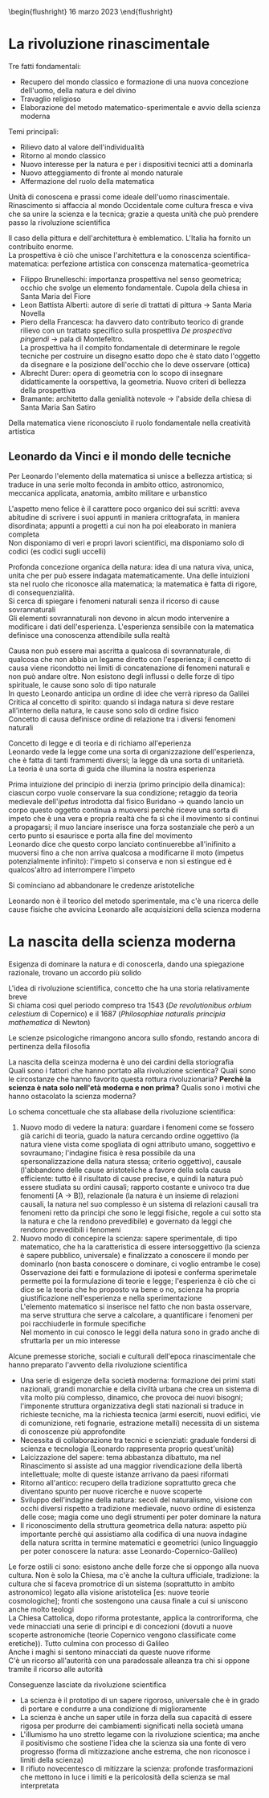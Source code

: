 \begin{flushright}
16 marzo 2023
\end{flushright}

# La rivoluzione rinascimentale

Tre fatti fondamentali:

- Recupero del mondo classico e formazione di una nuova concezione dell'uomo, della natura e del divino
- Travaglio religioso
- Elaborazione del metodo matematico-sperimentale e avvio della scienza moderna

Temi principali:

- Rilievo dato al valore dell'individualità
- Ritorno al mondo classico
- Nuovo interesse per la natura e per i dispositivi tecnici atti a dominarla
- Nuovo atteggiamento di fronte al mondo naturale
- Affermazione del ruolo della matematica 

Unità di conoscena e prassi come ideale dell'uomo rinascimentale. Rinascimento si affaccia al mondo Occidentale come cultura fresca e viva che sa unire la scienza e la tecnica; grazie a questa unità che può prendere passo la rivoluzione scientifica

Il caso della pittura e dell'architettura è emblematico. L'Italia ha fornito un contribuito enorme.  
La prospettiva è ciò che unisce l'architettura e la conoscenza scientifica-matematica: perfezione artistica con conscenza matematica-geometrica 

- Filippo Brunelleschi: importanza prospettiva nel senso geometrica; occhio che svolge un elemento fondamentale. Cupola della chiesa in Santa Maria del Fiore
- Leon Battista Alberti: autore di serie di trattati di pittura &rarr; Santa Maria Novella
- Piero della Francesca: ha davvero dato contributo teorico di grande rilievo con un trattato specifico sulla prospettiva *De prospectiva pingendi* &rarr; pala di Montefeltro.  
La prospettiva ha il compito fondamentale di determinare le regole tecniche per costruire un disegno esatto dopo che è stato dato l'oggetto da disegnare e la posizione dell'occhio che lo deve osservare (ottica)
- Albrecht Durer: opera di geometria con lo scopo di insegnare didatticamente la oorspettiva, la geometria. Nuovo criteri di bellezza della prospettiva
- Bramante: architetto dalla genialità notevole &rarr; l'abside della chiesa di Santa Maria San Satiro

Della matematica viene riconosciuto il ruolo fondamentale nella creatività artistica

## Leonardo da Vinci e il mondo delle tecniche

Per Leonardo l'elemento della matematica si unisce a bellezza artistica; si traduce in una serie molto feconda in ambito ottico, astronomico, meccanica applicata, anatomia, ambito militare e urbanstico

L'aspetto meno felice è il carattere poco organico dei sui scritti: aveva abitudine di scrivere i suoi appunti in maniera crittografata, in maniera disordinata; appunti a progetti a cui non ha poi eleaborato in maniera completa   
Non disponiamo di veri e propri lavori scientifici, ma disponiamo solo di codici (es codici sugli uccelli)

Profonda concezione organica della natura: idea di una natura viva, unica, unita che per può essere indagata matematicamente. Una delle intuizioni sta nel ruolo che riconosce alla matematica; la matematica è fatta di rigore, di consequenzialità.  
Si cerca di spiegare i fenomeni naturali senza il ricorso di cause sovrannaturali  
Gli elementi sovrannaturali non devono in alcun modo intervenire a modificare i dati dell'esperienza. L'esperienza sensibile con la matematica definisce una conoscenza attendibile sulla realtà 

Causa non può essere mai ascritta a qualcosa di sovrannaturale, di qualcosa che non abbia un legame diretto con l'esperienza; il cencetto di causa viene ricondotto nei limiti di concatenazione di fenomeni naturali e non può andare oltre. Non esistono degli influssi o delle forze di tipo spirituale, le cause sono solo di tipo naturale  
In questo Leonardo anticipa un ordine di idee che verrà ripreso da Galilei  
Critica al concetto di spirito: quando si indaga natura si deve restare all'interno della natura, le cause sono solo di ordine fisico  
Concetto di causa definisce ordine di relazione tra i diversi fenomeni naturali

Concetto di legge e di teoria e di richiamo all'eperienza  
Leonardo vede la legge come una sorta di organizzazione dell'esperienza, che è fatta di tanti frammenti diversi; la legge dà una sorta di unitarietà.  
La teoria è una sorta di guida che illumina la nostra esperienza

Prima intuizione del principio di inerzia (primo principio della dinamica): ciascun corpo vuole conservare la sua condizione; retaggio da teoria medievale dell'*ipetus* introdotta dal fisico Buridano &rarr; quando lancio un corpo questo oggetto continua a muoversi perchè riceve una sorta di impeto che è una vera e propria realtà che fa sì che il movimento si continui a propagarsi; il muo lanciare inserisce una forza sostanziale che però a un certo punto si esaurisce e porta alla fine del movimento  
Leonardo dice che questo corpo lanciato continuerebbe all'inifinito a muoversi fino a che non arriva qualcosa a modificarne il moto (impetus potenzialmente infinito): l'impeto si conserva e non si estingue ed è qualcos'altro ad interrompere l'impeto

Si cominciano ad abbandonare le credenze aristoteliche 

Leonardo non è il teorico del metodo sperimentale, ma c'è una ricerca delle cause fisiche che avvicina Leonardo alle acquisizioni della scienza moderna

# La nascita della scienza moderna

Esigenza di dominare la natura e di conoscerla, dando una spiegazione razionale, trovano un accordo più solido

L'idea di rivoluzione scientifica, concetto che ha una storia relativamente breve  
Si chiama così quel periodo compreso tra 1543 (*De revolutionibus orbium celestium* di Copernico) e il 1687 (*Philosophiae naturalis principia mathematica* di Newton)

Le scienze psicologiche rimangono ancora sullo sfondo, restando ancora di pertinenza della filosofia

La nascita della sceinza moderna è uno dei cardini della storiografia  
Quali sono i fattori che hanno portato alla rivoluzione scientica? Quali sono le circostanze che hanno favorito questa rottura rivoluzionaria? **Perchè la scienza è nata solo nell'età moderna e non prima?** Qualis sono i motivi che hanno ostacolato la scienza moderna?

Lo schema concettuale che sta allabase della rivoluzione scientifica:

1. Nuovo modo di vedere la natura: guardare i fenomeni come se fossero già carichi di teoria, guado la natura cercando ordine oggettivo (la natura viene vista come spogliata di ogni attributo umano, soggettivo e sovraumano; l'indagine fisica è resa possibile da una spersonalizzazione della natura stessa; criterio oggettivo), causale (l'abbandono delle cause aristoteliche a favore della sola causa efficiente: tutto è il risultato di cause precise, e quindi la natura può essere studiata su ordini causali; rapporto costante e univoco tra due fenomenti [A &rarr; B]), relazionale (la natura è un insieme di relazioni causali, la natura nel suo complesso è un sistema di relazioni causali tra fenomeni retto da principi che sono le leggi fisiche, regole a cui sotto sta la natura e che la rendono prevedibile) e governato da leggi che rendono prevedibili i fenomeni
1. Nuovo modo di concepire la scienza: sapere sperimentale, di tipo matematico, che ha la caratteristica di essere intersoggettivo (la scienza è sapere pubblico, universale) e finalizzato a conoscere il mondo per dominarlo (non basta conoscere o dominare, ci voglio entrambe le cose)  
Osservazione dei fatti e formulazione di ipotesi e conferma sperimetale permette poi la formulazione di teorie e legge; l'esperienza è ciò che ci dice se la teoria che ho proposto va bene o no, scienza ha propria giustificazione nell'esperienza e nella sperimentazione  
L'elemento matematico si inserisce nel fatto che non basta osservare, ma serve struttura che serve a calcolare, a quantificare i fenomeni per poi racchiuderle in formule specifiche  
Nel momento in cui conosco le leggi della natura sono in grado anche di sfruttarla per un mio interesse

Alcune premesse storiche, sociali e culturali dell'epoca rinascimentale che hanno preparato l'avvento della rivoluzione scientifica

- Una serie di esigenze della società moderna: formazione dei primi stati nazionali, grandi monarchie e della civiltà urbana che crea un sistema di vita molto più complesso, dinamico, che provoca dei nuovi bisogni; l'imponente struttura organizzativa degli stati nazionali si traduce in richieste tecniche, ma la richiesta tecnica (armi eserciti, nuovi edifici, vie di comunizione, reti fognarie, estrazione metalli) necessita di un sistema di conoscenze più approfondite 
- Necessita di collaborazione tra tecnici e scienziati: graduale fondersi di scienza e tecnologia (Leonardo rappresenta proprio quest'unità)
- Laicizzazione del sapere: tema abbastanza dibattuto, ma nel Rinascimento si assiste ad una maggior rivendicazione della libertà intellettuale; molte di queste istanze arrivano da paesi riformati
- Ritorno all'antico: recupero della tradizione soprattutto greca che diventano spunto per nuove ricerche e nuove scoperte
- Sviluppo dell'indagine della natura: secoli del naturalismo, visione con occhi diversi rispetto a tradizione medievale, nuovo ordine di esistenza delle cose; magia come uno degli strumenti per poter dominare la natura
- Il riconoscimento della struttura geometrica della natura: aspetto più importante perchè qui assistiamo alla codifica di una nuova indagine della natura scritta in termine matematici e geometrici (unico linguaggio per poter conoscere la natura: asse Leonardo-Copernico-Galileo)

Le forze ostili ci sono: esistono anche delle forze che si oppongo alla nuova cultura. Non è solo la Chiesa, ma c'è anche la cultura ufficiale, tradizione: la cultura che si faceva promotrice di un sistema (soprattutto in ambito astronomico) legato alla visione aristotelica [es: nuove teorie cosmologiche]; fronti che sostengono una causa finale a cui si uniscono anche molto teologi  
La Chiesa Cattolica, dopo riforma protestante, applica la controriforma, che vede minacciati una serie di principi e di concezioni (dovuti a nuove scoperte astronomiche (teorie Copernico vengono classificate come eretiche)). Tutto culmina con processo di Galileo  
Anche i maghi si sentono minacciati da queste nuove riforme  
C'è un ricorso all'autorità con una paradossale alleanza tra chi si oppone tramite il ricorso alle autorità

Conseguenze lasciate da rivoluzione scientifica
- La scienza è il prototipo di un sapere rigoroso, universale che è in grado di portare e condurre a una condizione di miglioramente
- La scienza è anche un saper utile in forza della sua capacità di essere rigosa per produrre dei cambiamenti significati nella società umana
- L'illumismo ha uno stretto legame con la rivoluzione scientica; ma anche il positivismo che sostiene l'idea che la scienza sia una fonte di vero progresso (forma di mitizzazione anche estrema, che non riconosce i limiti della scienza)
- Il rifiuto novecentesco di mitizzare la scienza: profonde trasformazioni che mettono in luce i limiti e la pericolosità della scienza se mal interpretata 
